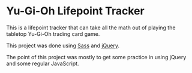 # Yu-Gi-Oh Lifepoint Tracker

This is a lifepoint tracker that can take all the math out of playing the tabletop Yu-Gi-Oh trading card game.

This project was done using [Sass](https://sass-lang.com/) and [jQuery](https://jquery.com/).

The point of this project was mostly to get some practice in using jQuery and some regular JavaScript.
